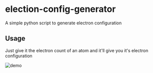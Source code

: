 # election-config-generator
 A simple python script to generate electron configuration

## Usage

Just give it the electron count of an atom and it'll give you it's electron configuration

![demo](https://i.imgur.com/3c8yAiO.png)
